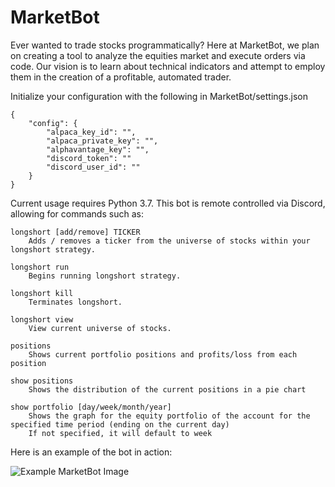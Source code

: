 # MarketBot
Ever wanted to trade stocks programmatically?  Here at MarketBot, we plan on creating a tool to analyze the equities market and execute orders via code.  Our vision is to learn about technical indicators and attempt to employ them in the creation of a profitable, automated trader.

Initialize your configuration with the following in MarketBot/settings.json
```
{
    "config": {
        "alpaca_key_id": "",
        "alpaca_private_key": "",
        "alphavantage_key": "",
        "discord_token": ""
        "discord_user_id": ""
    }
}

```
Current usage requires Python 3.7.  This bot is remote controlled via Discord, allowing for commands such as:
```
longshort [add/remove] TICKER
    Adds / removes a ticker from the universe of stocks within your longshort strategy.

longshort run
    Begins running longshort strategy.

longshort kill
    Terminates longshort.
    
longshort view 
    View current universe of stocks.

positions 
    Shows current portfolio positions and profits/loss from each position
    
show positions
    Shows the distribution of the current positions in a pie chart
    
show portfolio [day/week/month/year] 
    Shows the graph for the equity portfolio of the account for the specified time period (ending on the current day)
    If not specified, it will default to week
```

Here is an example of the bot in action:

![Example MarketBot Image](https://i.imgur.com/PHIz4n5.png)

